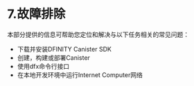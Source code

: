 # 7.故障排除



本部分提供的信息可帮助您定位和解决与以下任务相关的常见问题：

* 下载并安装DFINITY Canister SDK
* 创建，构建或部署Canister
* 使用dfx命令行接口
* 在本地开发环境中运行Internet Computer网络

